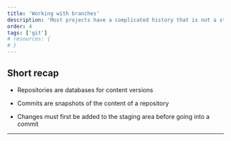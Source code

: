```yaml
---
title: 'Working with branches'
description: 'Most projects have a complicated history that is not a straight line'
order: 4
tags: ['git']
# resources: {
# }
---
```


## Short recap

- Repositories are databases for content versions

- Commits are snapshots of the content of a repository

- Changes must first be added to the staging area before going into a commit

---
